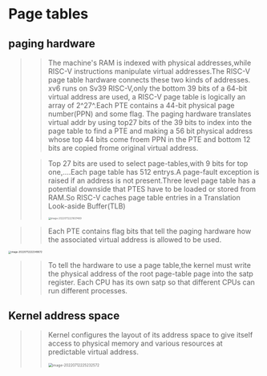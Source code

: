# Page tables

## paging hardware
>> The machine's RAM is indexed with physical addresses,while RISC-V instructions manipulate virtual addresses.The RISC-V page table hardware connects these two kinds of addresses.
>> xv6 runs on Sv39 RISC-V,only the bottom 39 bits of a 64-bit virtual address are used, a RISC-V page table is logically an array of 2^27^.Each PTE contains a 44-bit physical page number(PPN) and some flag. The paging hardware translates virtual addr by using top27 bits of the 39 bits to index into the page table to find a PTE and making a 56 bit physical address whose top 44 bits come froem PPN in the PTE and bottom 12 bits are copied frome original virtual address.
>
>> Top 27 bits are used to select page-tables,with 9 bits for top one,....Each page table has 512 entrys.A page-fault exception is raised if an address is not present.Three level page table has a potential downside that PTES have to be loaded or stored from RAM.So RISC-V caches page table entries in a Translation Look-aside Buffer(TLB)
>>
>> <img src="D:\zwh\operatingSystem\weihao.github.io\ch3\image-20220712221607489.png" alt="image-20220712221607489" style="zoom: 33%;" />

>>Each PTE contains flag bits that tell the paging hardware how the associated virtual address is allowed to be used.

<img src="C:\Users\WYX\AppData\Roaming\Typora\typora-user-images\image-20220712222349672.png" alt="image-20220712222349672" style="zoom: 33%;" />

>> To tell the hardware to use a page table,the kernel must write the physical address of the root page-table page into the satp register. Each CPU has its own satp so that different CPUs can run different processes.

## Kernel address space

>> Kernel configures the layout of its address space to give itself access to physical memory and various resources at predictable virtual address.
>>
>> <img src="C:\Users\WYX\AppData\Roaming\Typora\typora-user-images\image-20220712225232572.png" alt="image-20220712225232572" style="zoom:50%;" />
